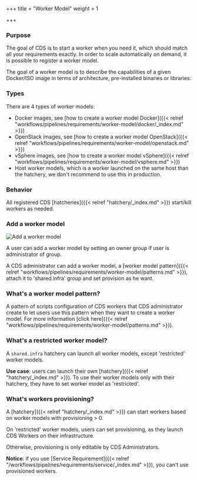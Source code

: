 +++
title = "Worker Model"
weight = 1

+++

### Purpose

The goal of CDS is to start a worker when you need it, which should match all your requirements exactly.
In order to scale automatically on demand, it is possible to register a worker model.

The goal of a worker model is to describe the capabilities of a given Docker/ISO image in terms of architecture, pre-installed binaries or libraries.

### Types

There are 4 types of worker models:

 * Docker images, see [how to create a worker model Docker]({{< relref "workflows/pipelines/requirements/worker-model/docker/_index.md" >}})
 * OpenStack images, see [how to create a worker model OpenStack]({{< relref "workflows/pipelines/requirements/worker-model/openstack.md" >}})
 * vSphere images, see [how to create a worker model vSphere]({{< relref "workflows/pipelines/requirements/worker-model/vsphere.md" >}})
 * Host worker models, which is a worker launched on the same host than the hatchery, we don't recommend to use this in production.

### Behavior

All registered CDS [hatcheries]({{< relref "hatchery/_index.md" >}}) start/kill workers as needed.

### Add a worker model

![Add a worker model](/images/workflows.pipelines.requirements.docker.worker-model.add.png)

A user can add a worker model by setting an owner group if user is administrator of group.

A CDS administrator can add a worker model, a [worker model pattern]({{< relref "workflows/pipelines/requirements/worker-model/patterns.md" >}}), attach it to 'shared.infra' group and set provision as he want.

### What's a worker model pattern?

A pattern of scripts configuration of CDS workers that CDS administrator create to let users use this pattern when they want to create a worker model. For more information [click here]({{< relref "workflows/pipelines/requirements/worker-model/patterns.md" >}}).

### What's a restricted worker model?

A `shared.infra` hatchery can launch all worker models, except 'restricted' worker models.

**Use case**: users can launch their own [hatchery]({{< relref "hatchery/_index.md" >}}).
To use their worker models only with their hatchery, they have to set worker model as 'restricted'.

### What's workers provisioning?

A [hatchery]({{< relref "hatchery/_index.md" >}}) can start workers based on worker models with provisioning > 0.

On 'restricted' worker models, users can set provisioning, as they launch CDS Workers on their infrastructure.

Otherwise, provisioning is only editable by CDS Administrators.

**Notice**: if you use [Service Requirement]({{< relref "/workflows/pipelines/requirements/service/_index.md" >}}), you can't
use provisioned workers.
